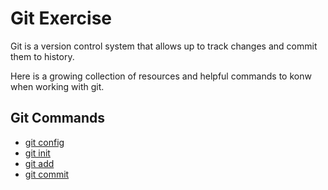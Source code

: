 # Git Exercise

Git is a version control system that allows up to track changes and commit them to history.

Here is a growing collection of resources and helpful commands to konw when working with git.

## Git Commands

- [git config](./Commands/Config.md)
- [git init](./Commands/Init.md)
- [git add](./Commands/Add.md)
- [git commit](./Commands/Commit.md)


